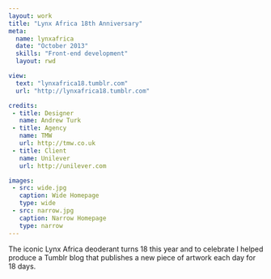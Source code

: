 ```yaml
---
layout: work
title: "Lynx Africa 18th Anniversary"
meta:
  name: lynxafrica
  date: "October 2013"
  skills: "Front-end development"
  layout: rwd

view:
  text: "lynxafrica18.tumblr.com"
  url: "http://lynxafrica18.tumblr.com"

credits:
 - title: Designer
   name: Andrew Turk
 - title: Agency
   name: TMW
   url: http://tmw.co.uk
 - title: Client
   name: Unilever
   url: http://unilever.com

images:
 - src: wide.jpg
   caption: Wide Homepage
   type: wide
 - src: narrow.jpg
   caption: Narrow Homepage
   type: narrow
---
```

The iconic Lynx Africa deoderant turns 18 this year and to celebrate I helped produce a Tumblr blog that publishes a new piece of artwork each day for 18 days.
